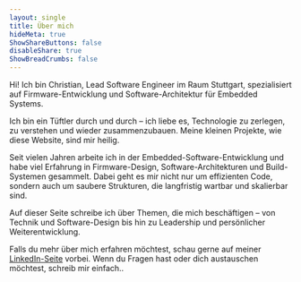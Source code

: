 ```yaml
---
layout: single
title: Über mich
hideMeta: true
ShowShareButtons: false
disableShare: true
ShowBreadCrumbs: false
---
```


Hi! Ich bin Christian,
Lead Software Engineer im Raum Stuttgart, spezialisiert auf Firmware-Entwicklung und Software-Architektur für Embedded Systems.

Ich bin ein Tüftler durch und durch – ich liebe es, Technologie zu zerlegen, zu verstehen und wieder zusammenzubauen. Meine kleinen Projekte, wie diese Website, sind mir heilig.

Seit vielen Jahren arbeite ich in der Embedded-Software-Entwicklung und habe viel Erfahrung in Firmware-Design, Software-Architekturen und Build-Systemen gesammelt. Dabei geht es mir nicht nur um effizienten Code, sondern auch um saubere Strukturen, die langfristig wartbar und skalierbar sind.

Auf dieser Seite schreibe ich über Themen, die mich beschäftigen – von Technik und Software-Design bis hin zu Leadership und persönlicher Weiterentwicklung.

Falls du mehr über mich erfahren möchtest, schau gerne auf meiner [LinkedIn-Seite](https://www.linkedin.com/in/dr-ing-christian-gr%C3%B6ling-48b9691a4/) vorbei. Wenn du Fragen hast oder dich austauschen möchtest, schreib mir einfach..
